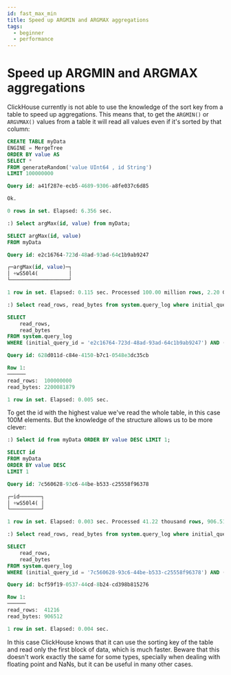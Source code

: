 ```yaml
---
id: fast_max_min
title: Speed up ARGMIN and ARGMAX aggregations
tags:
  - beginner
  - performance
---
```


# Speed up ARGMIN and ARGMAX aggregations

ClickHouse currently is not able to use the knowledge of the sort key from a table to speed up aggregations. This means that, to get the `ARGMIN()` or `ARGVMAX()` values from a table it will read all values even if it's sorted by that column:

```sql
CREATE TABLE myData
ENGINE = MergeTree
ORDER BY value AS
SELECT *
FROM generateRandom('value UInt64 , id String')
LIMIT 100000000

Query id: a41f287e-ecb5-4689-9306-a8fe037c6d85

Ok.

0 rows in set. Elapsed: 6.356 sec.

:) Select argMax(id, value) from myData;

SELECT argMax(id, value)
FROM myData

Query id: e2c16764-723d-48ad-93ad-64c1b9ab9247

┌─argMax(id, value)─┐
│ +wS50l4(          │
└───────────────────┘

1 row in set. Elapsed: 0.115 sec. Processed 100.00 million rows, 2.20 GB (866.13 million rows/s., 19.06 GB/s.)

:) Select read_rows, read_bytes from system.query_log where initial_query_id = 'e2c16764-723d-48ad-93ad-64c1b9ab9247' and type = 'QueryFinish' \G

SELECT
    read_rows,
    read_bytes
FROM system.query_log
WHERE (initial_query_id = 'e2c16764-723d-48ad-93ad-64c1b9ab9247') AND (type = 'QueryFinish')

Query id: 628d011d-c84e-4150-b7c1-0548e3dc35cb

Row 1:
──────
read_rows:  100000000
read_bytes: 2200081879

1 row in set. Elapsed: 0.005 sec. 
```

To get the id with the highest value we've read the whole table, in this case 100M elements. But the knowledge of the structure allows us to be more clever:

```sql
:) Select id from myData ORDER BY value DESC LIMIT 1;

SELECT id
FROM myData
ORDER BY value DESC
LIMIT 1

Query id: 7c560628-93c6-44be-b533-c25558f96378

┌─id───────┐
│ +wS50l4( │
└──────────┘

1 row in set. Elapsed: 0.003 sec. Processed 41.22 thousand rows, 906.51 KB (15.34 million rows/s., 337.29 MB/s.)

:) Select read_rows, read_bytes from system.query_log where initial_query_id = '7c560628-93c6-44be-b533-c25558f96378' and type = 'QueryFinish' \G

SELECT
    read_rows,
    read_bytes
FROM system.query_log
WHERE (initial_query_id = '7c560628-93c6-44be-b533-c25558f96378') AND (type = 'QueryFinish')

Query id: bcf59f19-0537-44cd-8b24-cd398b815276

Row 1:
──────
read_rows:  41216
read_bytes: 906512

1 row in set. Elapsed: 0.004 sec.
```

In this case ClickHouse knows that it can use the sorting key of the table and read only the first block of data, which is much faster. Beware that this doesn't work exactly the same for some types, specially when dealing with floating point and NaNs, but it can be useful in many other cases.